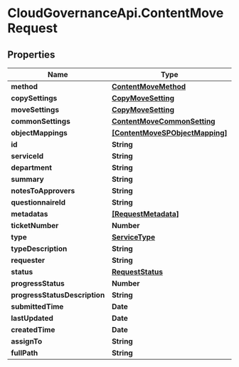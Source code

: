 # CloudGovernanceApi.ContentMoveRequest

## Properties

Name | Type | Description | Notes
------------ | ------------- | ------------- | -------------
**method** | [**ContentMoveMethod**](ContentMoveMethod.md) |  | [optional] 
**copySettings** | [**CopyMoveSetting**](CopyMoveSetting.md) |  | [optional] 
**moveSettings** | [**CopyMoveSetting**](CopyMoveSetting.md) |  | [optional] 
**commonSettings** | [**ContentMoveCommonSetting**](ContentMoveCommonSetting.md) |  | [optional] 
**objectMappings** | [**[ContentMoveSPObjectMapping]**](ContentMoveSPObjectMapping.md) |  | [optional] 
**id** | **String** |  | [optional] 
**serviceId** | **String** |  | [optional] 
**department** | **String** |  | [optional] 
**summary** | **String** |  | [optional] 
**notesToApprovers** | **String** |  | [optional] 
**questionnaireId** | **String** |  | [optional] 
**metadatas** | [**[RequestMetadata]**](RequestMetadata.md) |  | [optional] 
**ticketNumber** | **Number** |  | [optional] 
**type** | [**ServiceType**](ServiceType.md) |  | [optional] 
**typeDescription** | **String** |  | [optional] 
**requester** | **String** |  | [optional] 
**status** | [**RequestStatus**](RequestStatus.md) |  | [optional] 
**progressStatus** | **Number** |  | [optional] 
**progressStatusDescription** | **String** |  | [optional] 
**submittedTime** | **Date** |  | [optional] 
**lastUpdated** | **Date** |  | [optional] 
**createdTime** | **Date** |  | [optional] 
**assignTo** | **String** |  | [optional] 
**fullPath** | **String** |  | [optional] 


